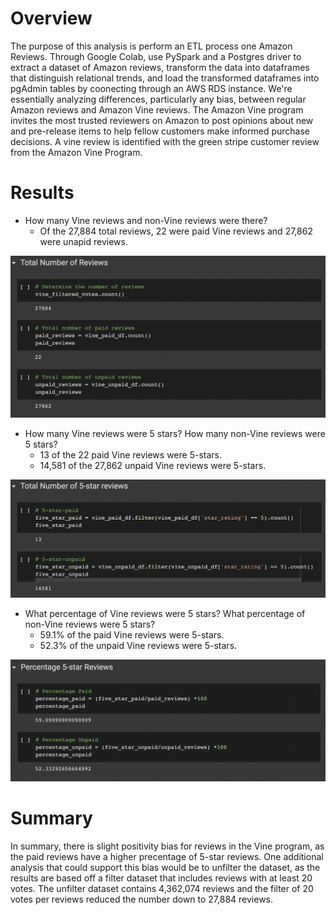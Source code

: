 # Overview

The purpose of this analysis is perform an ETL process one Amazon Reviews. Through Google Colab, use PySpark and a Postgres driver to extract a dataset of Amazon reviews, transform the data into dataframes that distinguish relational trends, and load the transformed dataframes into pgAdmin tables by coonecting through an AWS RDS instance. We're essentially analyzing differences, particularly any bias, between regular Amazon reviews and Amazon Vine reviews. The Amazon Vine program invites the most trusted reviewers on Amazon to post opinions about new and pre-release items to help fellow customers make informed purchase decisions. A vine review is identified with the green stripe customer review from the Amazon Vine Program.



# Results

- How many Vine reviews and non-Vine reviews were there?
	- Of the 27,884 total reviews, 22 were paid Vine reviews and 27,862 were unapid reviews.

![/Resources/Total_Number_of_Reviews.png](/Resources/Total_Number_of_Reviews.png)


- How many Vine reviews were 5 stars? How many non-Vine reviews were 5 stars?
	- 13 of the 22 paid Vine reviews were 5-stars.
	- 14,581 of the 27,862 unpaid Vine reviews were 5-stars.

![/Resources/Total_Number_of_5-star_reviews.png](/Resources/Total_Number_of_5-star_reviews.png)


- What percentage of Vine reviews were 5 stars? What percentage of non-Vine reviews were 5 stars?
	- 59.1% of the paid Vine reviews were 5-stars.
	- 52.3% of the unpaid Vine reviews were 5-stars.

![/Resources/Percentage_5-star_Reviews.png](/Resources/Percentage_5-star_Reviews.png)






# Summary

In summary, there is slight positivity bias for reviews in the Vine program, as the paid reviews have a higher precentage of 5-star reviews. One additional analysis that could support this bias would be to unfilter the dataset, as the results are based off a filter dataset that includes reviews with at least 20 votes. The unfilter dataset contains 4,362,074 reviews and the filter of 20 votes per reviews reduced the number down to 27,884 reviews.
